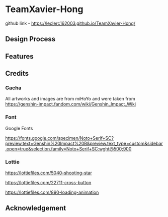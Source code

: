 # TeamXavier-Hong

github link - https://leclerc162003.github.io/TeamXavier-Hong/

## Design Process

## Features

## Credits
### Gacha
All artworks and images are from miHoYo and were taken from https://genshin-impact.fandom.com/wiki/Genshin_Impact_Wiki

### Font
Google Fonts 

https://fonts.google.com/specimen/Noto+Serif+SC?preview.text=Genshin%20Impact%20B&preview.text_type=custom&sidebar.open=true&selection.family=Noto+Serif+SC:wght@500;900

### Lottie
https://lottiefiles.com/5040-shooting-star

https://lottiefiles.com/22711-cross-button

https://lottiefiles.com/890-loading-animation

## Acknowledgement
